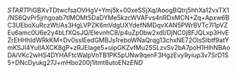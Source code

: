 $START$PiGBXvTDtwcfsaOVHgV+Ymj5k+00xeSSjXq/AoogBQtrj5hhXa12vxTX1/NS6QvPr5jrhgoab7tlMOMt5DaDYMe5kzcWVAFvs4nRDxMCN+Zq+Apxw6BC3UEboXuRczWt/As3HgLVPZK6mVdgUXYdefNMDqvXAN5PWrBVTc7l1pVZEu6amc0U6e2y4bLfXQsJQ/ElevnhC8/p4uZp0bw2xdI/DjNC0j8FJQLxp3HvEZrEHHhIdWRkKM+Dv0ssIEedGMBJs1reboWNaQrqg13chxNE72OIsSIbtf9atYmKSJI4YuIIAXCK8gP+zRJElage5+uipGKZvfMu25SLzvSv2bA7poH1HlhNBAoDAiVKc2wHS4DYHAFtcWaIpVnTB1PK5pUNw9qenF3HgzEvy9yiup3v7SrD1S5+DNcDyukg27J+mHbo200j1itmt8utoENz$END$